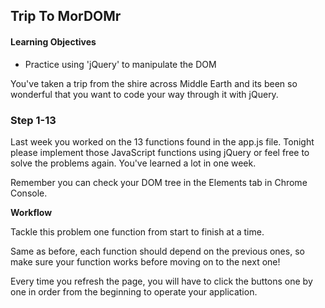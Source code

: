 ## Trip To MorDOMr

#### Learning Objectives

- Practice using 'jQuery' to manipulate the DOM

You've taken a trip from the shire across Middle Earth and its been so wonderful that you want to code your way through it with jQuery.

### Step 1-13

Last week you worked on the 13 functions found in the app.js file.  Tonight please implement those JavaScript functions using jQuery or feel free to solve the problems again.  You've learned a lot in one week.  

Remember you can check your DOM tree in the Elements tab in Chrome Console.

**Workflow**

Tackle this problem one function from start to finish at a time.

Same as before, each function should depend on the previous ones, so make sure your function works before moving on to the next one!

Every time you refresh the page, you will have to click the buttons one by one
in order from the beginning to operate your application.

